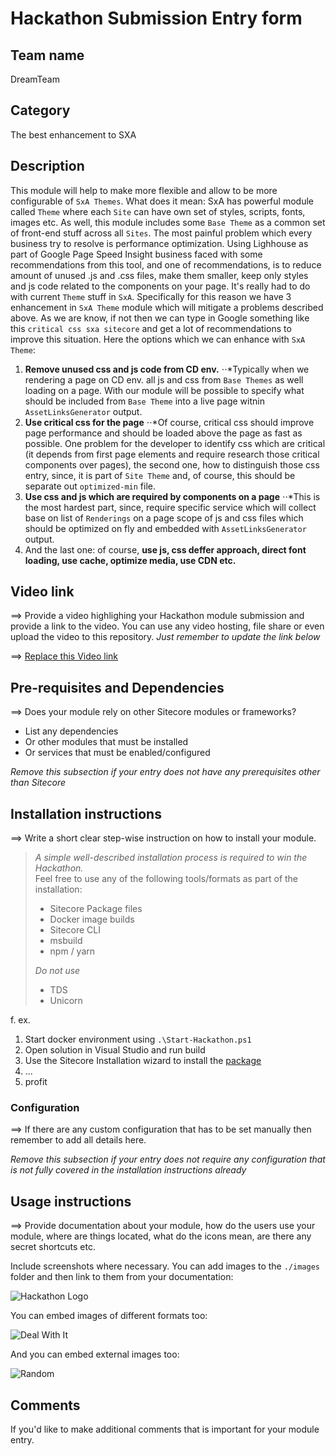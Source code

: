 # Hackathon Submission Entry form

## Team name
DreamTeam

## Category
The best enhancement to SXA

## Description
This module will help to make more flexible and allow to be more configurable of `SxA Themes`. What does it mean: SxA has powerful module called `Theme` where each `Site`  can have own set of styles, scripts, fonts, images etc. As well, this module includes some `Base Theme` as a common set of front-end stuff across all `Sites`.
The most painful problem which every business try to resolve is performance optimization. Using Lighhouse as part of Google Page Speed Insight business faced with some recommendations from this tool, and one of recommendations, is to reduce amount of unused .js and .css files, make them smaller, keep only styles and js code related to the components on your page. It's really had to do with current `Theme` stuff in `SxA`. 
Specifically for this reason we have 3 enhancement in `SxA Theme` module which will mitigate a problems described above.
As we are know, if not then we can type in Google something like this `critical css sxa sitecore` and get a lot of recommendations to improve this situation. Here the options which we can enhance with `SxA Theme`:
1. __Remove unused css and js code from CD env.__
⋅⋅*Typically when we rendering a page on CD env. all js and css from `Base Themes` as well loading on a page. With our module will be possible to specify what should be included from `Base Theme` into a live page witnin `AssetLinksGenerator` output.
2. __Use critical css for the page__
⋅⋅*Of course, critical css should improve page performance and should be loaded above the page as fast as possible. One problem for the developer to identify css which are critical (it depends from first page elements and require research those critical components over pages), the second one, how to distinguish those css entry, since, it is part of `Site Theme` and, of course, this should be separate out `optimized-min` file.
3. __Use css and js which are required by components on a page__
⋅⋅*This is the most hardest part, since, require specific service which will collect base on list of `Renderings` on a page scope of js and css files which should be optimized on fly and embedded with `AssetLinksGenerator` output.
4. And the last one: of course, __use js, css deffer approach, direct font loading, use cache, optimize media, use CDN etc.__

## Video link
⟹ Provide a video highlighing your Hackathon module submission and provide a link to the video. You can use any video hosting, file share or even upload the video to this repository. _Just remember to update the link below_

⟹ [Replace this Video link](#video-link)



## Pre-requisites and Dependencies

⟹ Does your module rely on other Sitecore modules or frameworks?

- List any dependencies
- Or other modules that must be installed
- Or services that must be enabled/configured

_Remove this subsection if your entry does not have any prerequisites other than Sitecore_

## Installation instructions
⟹ Write a short clear step-wise instruction on how to install your module.  

> _A simple well-described installation process is required to win the Hackathon._  
> Feel free to use any of the following tools/formats as part of the installation:
> - Sitecore Package files
> - Docker image builds
> - Sitecore CLI
> - msbuild
> - npm / yarn
> 
> _Do not use_
> - TDS
> - Unicorn
 
f. ex. 

1. Start docker environment using `.\Start-Hackathon.ps1`
2. Open solution in Visual Studio and run build
3. Use the Sitecore Installation wizard to install the [package](#link-to-package)
4. ...
5. profit

### Configuration
⟹ If there are any custom configuration that has to be set manually then remember to add all details here.

_Remove this subsection if your entry does not require any configuration that is not fully covered in the installation instructions already_

## Usage instructions
⟹ Provide documentation about your module, how do the users use your module, where are things located, what do the icons mean, are there any secret shortcuts etc.

Include screenshots where necessary. You can add images to the `./images` folder and then link to them from your documentation:

![Hackathon Logo](docs/images/hackathon.png?raw=true "Hackathon Logo")

You can embed images of different formats too:

![Deal With It](docs/images/deal-with-it.gif?raw=true "Deal With It")

And you can embed external images too:

![Random](https://thiscatdoesnotexist.com/)

## Comments
If you'd like to make additional comments that is important for your module entry.
